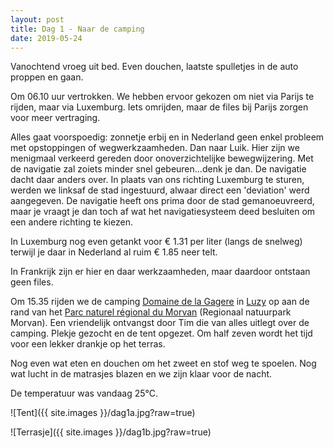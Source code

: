 ```yaml
---
layout: post
title: Dag 1 - Naar de camping
date: 2019-05-24
---
```

Vanochtend vroeg uit bed. Even douchen, laatste spulletjes in de auto proppen en gaan.  

Om 06.10 uur vertrokken. We hebben ervoor gekozen om niet via Parijs te rijden, maar via Luxemburg. Iets omrijden, maar de files bij Parijs zorgen voor meer vertraging.  

Alles gaat voorspoedig: zonnetje erbij en in Nederland geen enkel probleem met opstoppingen of wegwerkzaamheden. Dan naar Luik. Hier zijn we menigmaal verkeerd gereden door onoverzichtelijke bewegwijzering. Met de navigatie zal zoiets minder snel gebeuren...denk je dan. De navigatie dacht daar anders over. In plaats van ons richting Luxemburg te sturen, werden we linksaf de stad ingestuurd, alwaar direct een 'deviation' werd aangegeven. De navigatie heeft ons prima door de stad gemanoeuvreerd, maar je vraagt je dan toch af wat het navigatiesysteem deed besluiten om een andere richting te kiezen.  

In Luxemburg nog even getankt voor € 1.31 per liter (langs de snelweg) terwijl je daar in Nederland al ruim € 1.85 neer telt.  

In Frankrijk zijn er hier en daar werkzaamheden, maar daardoor ontstaan geen files.  

Om 15.35 rijden we de camping [Domaine de la Gagere](https://la-gagere.com/) in [Luzy](https://nl.wikipedia.org/wiki/Luzy) op aan de rand van het [Parc naturel régional du Morvan](http://www.parcdumorvan.org/) (Regionaal natuurpark Morvan). Een vriendelijk ontvangst door Tim die van alles uitlegt over de camping. Plekje gezocht en de tent opgezet. Om half zeven wordt het tijd voor een lekker drankje op het terras.  

Nog even wat eten en douchen om het zweet en stof weg te spoelen. Nog wat lucht in de matrasjes blazen en we zijn klaar voor de nacht.  

De temperatuur was vandaag 25°C.  

![Tent]({{ site.images }}/dag1a.jpg?raw=true)  

![Terrasje]({{ site.images }}/dag1b.jpg?raw=true)
